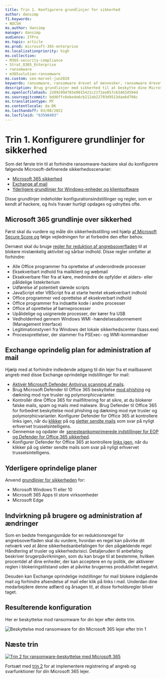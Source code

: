 ```yaml
---
title: Trin 1. Konfigurere grundlinjer for sikkerhed
author: dansimp
f1.keywords:
- NOCSH
ms.author: dansimp
manager: dansimp
audience: ITPro
ms.topic: article
ms.prod: microsoft-365-enterprise
ms.localizationpriority: high
ms.collection:
- M365-security-compliance
- Strat_O365_Enterprise
- ransomware
- m365solution-ransomware
ms.custom: seo-marvel-jun2020
keywords: ransomware, ransomware drevet af mennesker, ransomware drevet af mennesker, HumOR, extortionsangreb, ransomware-angreb, kryptering, cryptovirologi, nultillids
description: Brug grundlinjer med sikkerhed til at beskytte dine Microsoft 365 mod ransomware-angreb.
ms.openlocfilehash: 22092994765e9015421c21f2ee057c63463d594d
ms.sourcegitcommit: bdd6ffc6ebe4e6cb212ab22793d9513dae6d798c
ms.translationtype: MT
ms.contentlocale: da-DK
ms.lasthandoff: 03/08/2022
ms.locfileid: "63598493"
---
```

# <a name="step-1-configure-security-baselines"></a>Trin 1. Konfigurere grundlinjer for sikkerhed

Som det første trin til at forhindre ransomware-hackere skal du konfigurere følgende Microsoft-definerede sikkerhedsscenarier:

- [Microsoft 365 sikkerhed](#microsoft-365-security-baseline)
- [Exchange af mail](#exchange-email-management-baseline)
- [Yderligere grundlinjer for Windows-enheder og klientsoftware](#additional-baselines)

Disse grundlinjer indeholder konfigurationsindstillinger og regler, som er kendt af hackere, og hvis fravær hurtigt opdages og udnyttes ofte.

## <a name="microsoft-365-security-baseline"></a>Microsoft 365 grundlinje over sikkerhed

Først skal du vurdere og måle din sikkerhedsstilling ved hjælp [af Microsoft Secure Score og](/microsoft-365/security/defender/microsoft-secure-score) følge vejledningen for at forbedre den efter behov.

Dernæst skal du bruge [regler for reduktion af angrebsoverfladen](/microsoft-365/security/defender-endpoint/attack-surface-reduction-rules-deployment) til at blokere mistænkelig aktivitet og sårbar indhold. Disse regler omfatter at forhindre:

- Alle Office programmer fra oprettelse af underordnede processer
- Eksekverbart indhold fra mailklient og webmail
- Eksekverbare filer fra at køre, medmindre de opfylder et alders- eller pålidelige listekriterium
- Udførelse af potentielt slørede scripts
- JavaScript eller VBScript fra at starte hentet eksekverbart indhold
- Office programmer ved oprettelse af eksekverbart indhold
- Office programmer fra indsætte kode i andre processer
- Office af oprettelse af børneprocesser
- Upålidelige og usignerede processer, der kører fra USB
- Vedholdenhed gennem Windows WMI -hændelsesabonnement (Management Interface)
- Legitimationstyveri fra Windows det lokale sikkerhedscenter (lsass.exe)
- Procesoprettelser, der stammer fra PSExec- og WMI-kommandoer

## <a name="exchange-email-management-baseline"></a>Exchange oprindelig plan for administration af mail 

Hjælp med at forhindre indledende adgang til din lejer fra et mailbaseret angreb med disse Exchange oprindelige indstillinger for mail:

- [Aktivér Microsoft Defender Antivirus scanning af mails](/microsoft-365/security/defender-endpoint/configure-advanced-scan-types-microsoft-defender-antivirus).
- Brug Microsoft Defender til Office 365 beskyttelse [mod phishing](/microsoft-365/security/office-365-security/anti-phishing-protection) og dækning mod nye trusler og polymorphicvarianter.
- Kontrollér dine Office 365 for mailfiltrering for at sikre, at du blokerer falske mails, spam og mails med malware. Brug Defender til Office 365 for forbedret beskyttelse mod phishing og dækning mod nye trusler og polymorphicvarianter. Konfigurer Defender for Office 365 at kontrollere links igen, når du [klikker](/microsoft-365/security/office-365-security/atp-safe-links) på og [sletter sendte mails](/microsoft-365/security/office-365-security/zero-hour-auto-purge) som svar på nyligt erhvervet trusselsintelligens.
- Gennemse og opdater de  [senesteankomprimerede indstillinger for EOP og Defender for Office 365 sikkerhed](/microsoft-365/security/office-365-security/recommended-settings-for-eop-and-office365-atp).
- Konfigurer Defender for Office 365 at kontrollere [links igen](/microsoft-365/security/office-365-security/set-up-safe-links-policies), når du klikker på og sletter sendte mails som svar på nyligt erhvervet trusselsintelligens.

## <a name="additional-baselines"></a>Yderligere oprindelige planer

Anvend [grundlinjer for sikkerheden](https://techcommunity.microsoft.com/t5/microsoft-security-baselines/bg-p/Microsoft-Security-Baselines) for:

- Microsoft Windows 11 eller 10
- Microsoft 365 Apps til store virksomheder
- Microsoft Edge

## <a name="impact-on-users-and-change-management"></a>Indvirkning på brugere og administration af ændringer

Som en bedste fremgangsmåde for en reduktionsregel for angrebsoverfladen skal du vurdere, hvordan en regel kan påvirke dit netværk ved at åbne sikkerhedsanbefalingen for den pågældende regel Håndtering af trusler og sikkerhedsrisici. Detaljeruden til anbefaling beskriver brugerpåvirkningen, som du kan bruge til at bestemme, hvilken procentdel af dine enheder, der kan acceptere en ny politik, der aktiverer reglen i blokeringstilstand uden at påvirke brugernes produktivitet negativt.

Desuden kan Exchange oprindelige indstillinger for mail blokere indgående mail og forhindre afsendelse af mail eller klik på links i mail. Underdan dine medarbejdere denne adfærd og årsagen til, at disse forholdsregler bliver taget.

## <a name="resulting-configuration"></a>Resulterende konfiguration

Her er beskyttelse mod ransomware for din lejer efter dette trin.

![Beskyttelse mod ransomware for din Microsoft 365 lejer efter trin 1](../media/ransomware-protection-microsoft-365/ransomware-protection-microsoft-365-architecture-step1.png)


## <a name="next-step"></a>Næste trin

[![Trin 2 for ransomware-beskyttelse med Microsoft 365](../media/ransomware-protection-microsoft-365/ransomware-protection-microsoft-365-step2.png)](ransomware-protection-microsoft-365-attack-detection-response.md)

Fortsæt med [trin 2](ransomware-protection-microsoft-365-attack-detection-response.md) for at implementere registrering af angreb og svarfunktioner for din Microsoft 365 lejer.
